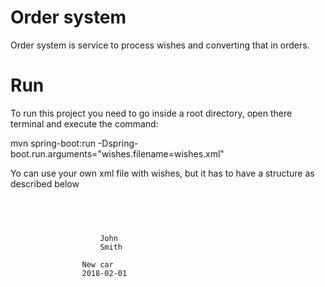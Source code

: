 # Order system

Order system is service to process wishes and converting that in orders.

# Run

To run this project you need to go inside a root directory, open there terminal and execute the command:

mvn spring-boot:run -Dspring-boot.run.arguments="wishes.filename=wishes.xml"

Yo can use your own xml file with wishes, but it has to have a structure as described below
<pre>
    <code>
        <wishes>
            <wish>
                <child>
                    <first-name>John</first-name>
                    <last-name>Smith</last-name>
                </child>
                <text>New car</text>
                <datetime>2018-02-01</datetime>
            </wish>    
        </wishes>
    </code>
</pre>
